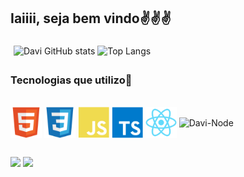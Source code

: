
## Iaiiii, seja bem vindo✌✌✌

  <div style="display:flex;">
    <div style="flex: 50%; padding: 5px;">
      <img src="https://github-readme-stats.vercel.app/api?username=davisantanan&theme=midnight-purple&show_icons=true" alt="Davi GitHub stats">
      <img src="https://github-readme-stats.vercel.app/api/top-langs/?username=davisantanan&layout=compact&theme=midnight-purple" alt="Top Langs">
    </div>
  </div>
  
  ### Tecnologias que utilizo🥇
  
  <div style="display: inline_block"><br>
    <img align="center" alt="Davi-HTML" height="50" width="50" src="https://raw.githubusercontent.com/devicons/devicon/master/icons/html5/html5-original.svg">
    <img align="center" alt="Davi-CSS" height="50" width="50" src="https://raw.githubusercontent.com/devicons/devicon/master/icons/css3/css3-original.svg">
    <img align="center" alt="Davi-Js" height="50" width="50" src="https://raw.githubusercontent.com/devicons/devicon/master/icons/javascript/javascript-plain.svg">
    <img align="center" alt="Davi-Ts" height="50" width="50" src="https://raw.githubusercontent.com/devicons/devicon/master/icons/typescript/typescript-plain.svg">
    <img align="center" alt="Davi-React" height="50" width="50" src="https://raw.githubusercontent.com/devicons/devicon/master/icons/react/react-original.svg">
    <img align="center" alt="Davi-Node" height="50" width="50" src="https://cdn.jsdelivr.net/gh/devicons/devicon/icons/nodejs/nodejs-original.svg" />
  </div>
  
  ##
  
  <div>
  <a href="https://www.linkedin.com/in/davi-santana-3869251ab/" target="_blank"><img src="https://img.shields.io/badge/-LinkedIn-%230077B5?style=for-the-badge&logo=linkedin&logoColor=white" target="_blank"></a> 
  <a href = "mailto:santananogueira13@gmail"><img src="https://img.shields.io/badge/Gmail-D14836?style=for-the-badge&logo=gmail&logoColor=white" target="_blank"></a>
  </div>
  
  

